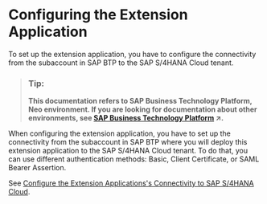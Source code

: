 <!-- loio4aa230fd28bc4415889ee7bce5e405aa -->

# Configuring the Extension Application

To set up the extension application, you have to configure the connectivity from the subaccount in SAP BTP to the SAP S/4HANA Cloud tenant.

> ### Tip:  
> **This documentation refers to SAP Business Technology Platform, Neo environment. If you are looking for documentation about other environments, see [SAP Business Technology Platform](https://help.sap.com/viewer/65de2977205c403bbc107264b8eccf4b/Cloud/en-US/6a2c1ab5a31b4ed9a2ce17a5329e1dd8.html "SAP Business Technology Platform (SAP BTP) is an integrated offering comprised of four technology portfolios: database and data management, application development and integration, analytics, and intelligent technologies. The platform offers users the ability to turn data into business value, compose end-to-end business processes, and build and extend SAP applications quickly.") :arrow_upper_right:.**

When configuring the extension application, you have to set up the connectivity from the subaccount in SAP BTP where you will deploy this extension application to the SAP S/4HANA Cloud tenant. To do that, you can use different authentication methods: Basic, Client Certificate, or SAML Bearer Assertion.

See [Configure the Extension Applications's Connectivity to SAP S/4HANA Cloud](configure-the-extension-applications-s-connectivity-to-sap-s-4hana-cloud-672dfbd.md).

